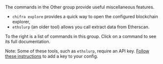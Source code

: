 The commands in the Other group provide useful miscellaneous features.

- `chifra explore` provides a quick way to open the configured blockchain explorer,
- `ethslurp` (an older tool) allows you call extract data from Etherscan.

To the right is a list of commands in this group. Click on a command to see its full documentation.

Note: Some of these tools, such as `ethslurp`, require an API key. [Follow these instructions](/docs/install/install-core/#3-update-the-configs-for-your-rpc-and-api-keys) to add a key to your config.
